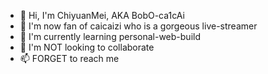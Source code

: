- 👋 Hi, I'm ChiyuanMei, AKA BobO-ca1cAi
- 👀 I'm now fan of caicaizi who is a gorgeous live-streamer
- 🌱 I'm currently learning personal-web-build
- 💞️ I'm NOT looking to collaborate
- 📫 FORGET to reach me

<!---
ChiyuanMei/ChiyuanMei is a ✨ special ✨ repository because its `README.md` (this file) appears on your GitHub profile.
You can click the Preview link to take a look at your changes.
--->
